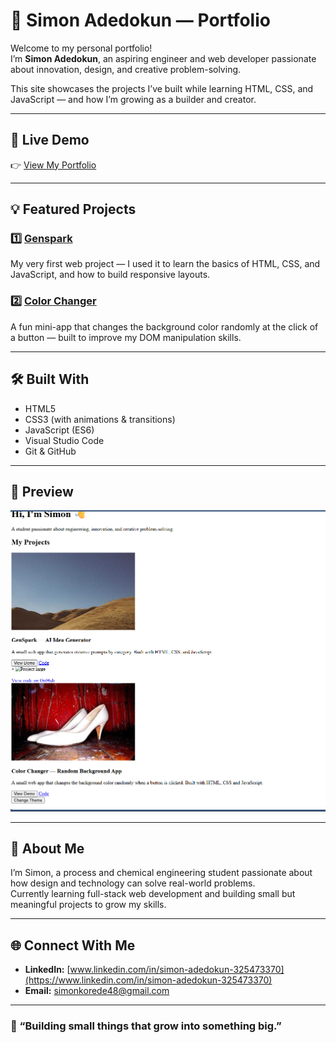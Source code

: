 # 🌟 Simon Adedokun — Portfolio

Welcome to my personal portfolio!  
I’m **Simon Adedokun**, an aspiring engineer and web developer passionate about innovation, design, and creative problem-solving.  

This site showcases the projects I’ve built while learning HTML, CSS, and JavaScript — and how I’m growing as a builder and creator.

---

## 🚀 Live Demo
👉 [View My Portfolio](https://simonade01.github.io/genspark/)

---

## 💡 Featured Projects

### 1️⃣ [Genspark](https://simonade01.github.io/genspark/)
My very first web project — I used it to learn the basics of HTML, CSS, and JavaScript, and how to build responsive layouts.

### 2️⃣ [Color Changer](https://simonade01.github.io/color-changer/)
A fun mini-app that changes the background color randomly at the click of a button — built to improve my DOM manipulation skills.

---

## 🛠️ Built With
- HTML5  
- CSS3 (with animations & transitions)  
- JavaScript (ES6)  
- Visual Studio Code  
- Git & GitHub  

---

## 📸 Preview
![Portfolio Preview](genspark-screenshot.png)

---

## 🙌 About Me
I’m Simon, a process and chemical engineering student passionate about how design and technology can solve real-world problems.  
Currently learning full-stack web development and building small but meaningful projects to grow my skills.

---

## 🌐 Connect With Me
- **LinkedIn:** [www.linkedin.com/in/simon-adedokun-325473370](https://www.linkedin.com/in/simon-adedokun-325473370)
- **Email:** simonkorede48@gmail.com

---

### 💬 “Building small things that grow into something big.”
